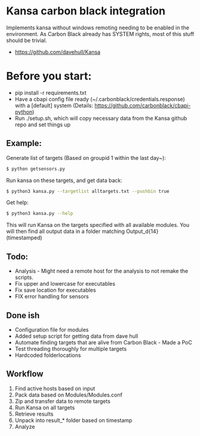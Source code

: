 # Kansa carbon black integration
Implements kansa without windows remoting needing to be enabled in the environment. As Carbon Black already has SYSTEM rights, most of this stuff should be trivial.

* https://github.com/davehull/Kansa

# Before you start:
* pip install -r requirements.txt 
* Have a cbapi config file ready (~/.carbonblack/credentials.response) with a [default] system (Details: https://github.com/carbonblack/cbapi-python)
* Run ./setup.sh, which will copy necessary data from the Kansa github repo and set things up

## Example:
Generate list of targets (Based on groupid 1 within the last day~):
```bash
$ python getsensors.py
```

Run kansa on these targets, and get data back:
```bash
$ python3 kansa.py --targetlist alltargets.txt --pushbin true
```

Get help:
```bash
$ python3 kansa.py --help
```

This will run Kansa on the targets specified with all available modules. You will then find all output data in a folder matching Output\_d{14} (timestamped)

## Todo:
* Analysis - Might need a remote host for the analysis to not remake the scripts. 
* Fix upper and lowercase for executables 
* Fix save location for executables
* FIX error handling for sensors

## Done ish
* Configuration file for modules
* Added setup script for getting data from dave hull
* Automate finding targets that are alive from Carbon Black - Made a PoC
* Test threading thoroughly for multiple targets  
* Hardcoded folderlocations 

## Workflow
1. Find active hosts based on input
2. Pack data based on Modules/Modules.conf
3. Zip and transfer data to remote targets
4. Run Kansa on all targets
5. Retrieve results 
6. Unpack into result_* folder based on timestamp
7. Analyze
